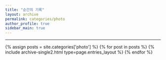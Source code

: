 ```yaml
---
title: "순간의 기록"
layout: archive
permalink: categories/photo
author_profile: true
sidebar_main: true
---
```

***

{% assign posts = site.categories['photo'] %}
{% for post in posts %} {% include archive-single2.html type=page.entries_layout %} {% endfor %}